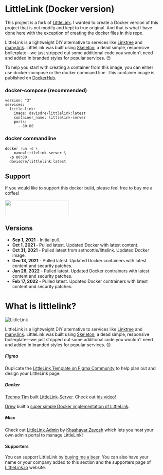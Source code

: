 # LittleLink (Docker version)

This project is a fork of [LittleLink](https://github.com/sethcottle/littlelink). I wanted to create a Docker version of this project that is not modify and kept to true original. And that is what I have done here with the exception of creating the docker files in this repo.

LittleLink is a lightweight DIY alternative to services like [Linktree](https://linktr.ee)
and [many.link](https://many.link/). LittleLink was built using [Skeleton](http://getskeleton.com/), a dead simple, responsive boilerplate—we just stripped out some additional code you wouldn't need and added in branded styles for popular services. 😊

To help you start with creating a container from this image, you can either use docker-compose or the docker command line. This container image is published on [DockerHub](https://hub.docker.com/r/davisdre/littlelink). 

### docker-compose (recommended)

```
version: "3"
services: 
  little-link:
    image: davisdre/littlelink:latest
    container_name: littlelink-server
    ports: 
      - 80:80
```

### docker commandline

```
docker run -d \
  --name=littlelink-server \
  -p 80:80
  davisdre/littlelink:latest
```

## Support
If you would like to support this docker build, please feel free to buy me a coffee!

<a href="https://www.buymeacoffee.com/davisdredotcom"> <img src="https://cdn.buymeacoffee.com/buttons/v2/default-yellow.png" height="50" width="210"></a>

## Versions
 * **Sep 1, 2021** - Initial pull.
 * **Oct 1, 2021** - Pulled latest. Updated Docker with latest content.
 * **Oct 31, 2021** - Pulled latest from sethcottle/littelink. Updated Docker image.
 * **Dec 13, 2021** - Pulled latest. Updated Docker containers with latest content and security patches. 
 * **Jan 28, 2022** - Pulled latest. Updated Docker contrainers with latest content and security patches. 
 * **Feb 17, 2022** - Pulled latest. Updated Docker contrainers with latest content and security patches.

 # What is littlelink?

![LittleLink](https://cdn.cottle.cloud/littlelink/social-circle.png)

LittleLink is a lightweight DIY alternative to services like [Linktree](https://linktr.ee)
and [many.link](https://www.google.com). LittleLink was built using [Skeleton](http://getskeleton.com/), a dead simple, responsive boilerplate—we just stripped out some additional code you wouldn't need and added in branded styles for popular services. 😊

##### Figma
Duplicate the [LittleLink Template on Figma Community](https://www.figma.com/community/file/846568099968305613) to help plan out and design your LittleLink page.

##### Docker
[Techno Tim](https://github.com/timothystewart6) built [LittleLink-Server](https://github.com/techno-tim/littlelink-server). Check out [his video](https://youtu.be/42SqfI_AjXU)!

[Drew](https://github.com/davisdre) built a [super simple Docker implementation of LittleLink](https://github.com/davisdre/littlelink).

##### Misc
Check out [LittleLink Admin](https://github.com/khashayarzavosh/admin-littlelink) by [Khashayar Zavosh](https://github.com/khashayarzavosh) which lets you host your own admin portal to manage LittleLink! 

#### Supporters
You can support LittleLink by [buying me a beer](https://www.buymeacoffee.com/seth). You can also have your name or your company added to this section and the supporters page of [LittleLink.io](https://littlelink.io) website.
